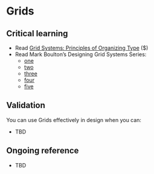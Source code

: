 Grids
=====

Critical learning
-----------------

* Read [Grid Systems: Principles of Organizing Type](http://www.amazon.com/Grid-Systems-Principles-Organizing-Design/dp/1568984650) ($)
* Read Mark Boulton&rsquo;s Designing Grid Systems Series:
  * [one](http://www.markboulton.co.uk/journal/comments/five-simple-steps-to-designing-grid-systems-part-1)
  * [two](http://www.markboulton.co.uk/journal/comments/five-simple-steps-to-designing-grid-systems-part-2)
  * [three](http://www.markboulton.co.uk/journal/comments/five-simple-steps-to-designing-grid-systems-part-3)
  * [four](http://www.markboulton.co.uk/journal/comments/five-simple-steps-to-designing-grid-systems-part-4)
  * [five](http://www.markboulton.co.uk/journal/comments/five-simple-steps-to-designing-grid-systems-part-5)

Validation
----------

You can use Grids effectively in design when you can:

* TBD

Ongoing reference
-----------------

* TBD

